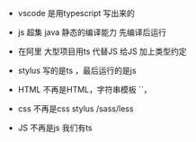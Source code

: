 - vscode 是用typescript 写出来的
- js 超集
  java 静态的编译能力  先编译后运行
- 在阿里  大型项目用ts 代替JS
  给JS 加上类型约定
- stylus 
   写的是ts ，最后运行的是js

- HTML 不再是HTML，字符串模板 ``，
- css 不再是css stylus /sass/less
- JS  不再是js   我们有ts